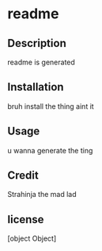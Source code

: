 # readme
## Description 
readme is generated
## Installation
bruh install the thing aint it
## Usage
u wanna generate the ting
## Credit
Strahinja the mad lad
## license
[object Object]
